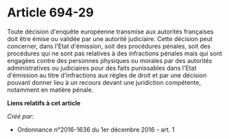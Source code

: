 # Article 694-29

Toute décision d'enquête européenne transmise aux autorités françaises  doit être émise ou validée par une autorité
judiciaire. Cette décision  peut concerner, dans l'Etat d'émission, soit des procédures pénales,  soit des procédures qui ne
sont pas relatives à des infractions pénales  mais qui sont engagées contre des personnes physiques ou morales par des
autorités administratives ou judiciaires pour des faits punissables  dans l'Etat d'émission au titre d'infractions aux règles
de droit et par  une décision pouvant donner lieu à un recours devant une juridiction  compétente, notamment en matière
pénale.

**Liens relatifs à cet article**

_Créé par_:

  - Ordonnance n°2016-1636 du 1er décembre 2016 - art. 1
